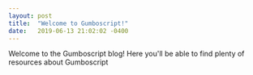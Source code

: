 ```yaml
---
layout: post
title:  "Welcome to Gumboscript!"
date:   2019-06-13 21:02:02 -0400
---
```


Welcome to the Gumboscript blog!
Here you'll be able to find plenty of resources about Gumboscript